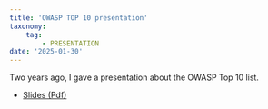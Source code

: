 ```yaml
---
title: 'OWASP TOP 10 presentation'
taxonomy:
    tag:
        - PRESENTATION
date: '2025-01-30'
---
```


Two years ago, I gave a presentation about the OWASP Top 10 list.

- [Slides (Pdf)](./OWASP.pdf)